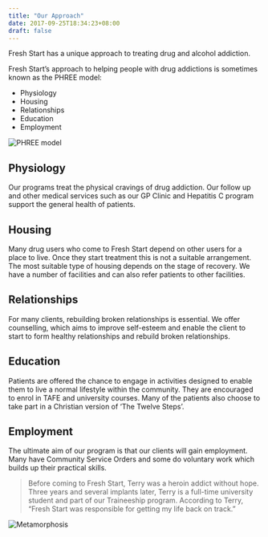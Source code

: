 ```yaml
---
title: "Our Approach"
date: 2017-09-25T18:34:23+08:00
draft: false
---
```


Fresh Start has a unique approach to treating drug and alcohol addiction.

Fresh Start’s approach to helping people with drug addictions is sometimes known as the PHREE model:

* Physiology
* Housing
* Relationships
* Education
* Employment

![PHREE model](/img/PHREE.png)

## Physiology

Our programs treat the physical cravings of drug addiction. Our follow up and other medical services such as our GP Clinic and Hepatitis C program support the general health of patients.

## Housing

Many drug users who come to Fresh Start depend on other users for a place to live. Once they start treatment this is not a suitable arrangement. The most suitable type of housing depends on the stage of recovery. We have a number of facilities and can also refer patients to other facilities.

## Relationships

For many clients, rebuilding broken relationships is essential. We offer counselling, which aims to improve self-esteem and enable the client to start to form healthy relationships and rebuild broken relationships.

## Education

Patients are offered the chance to engage in activities designed to enable them to live a normal lifestyle within the community. They are encouraged to enrol in TAFE and university courses. Many of the patients also choose to take part in a Christian version of ‘The Twelve Steps’.

## Employment

The ultimate aim of our program is that our clients will gain employment. Many have Community Service Orders and some do voluntary work which builds up their practical skills.

> Before coming to Fresh Start, Terry was a heroin addict without hope. Three years and several implants later, Terry is a full-time university student and part of our Traineeship program. According to Terry, “Fresh Start was responsible for getting my life back on track.”

![Metamorphosis](/img/metamorphosis.jpg)
